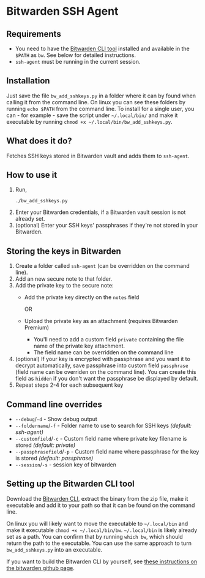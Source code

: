 # Bitwarden SSH Agent

## Requirements
* You need to have the [Bitwarden CLI tool](https://bitwarden.com/help/cli/) installed and available in the `$PATH` as `bw`. See below for detailed instructions.
* `ssh-agent` must be running in the current session.

## Installation
Just save the file `bw_add_sshkeys.py` in a folder where it can by found when calling it from the command line. On linux you can see these folders by running `echo $PATH` from the command line. To install for a single user, you can - for example - save the script under `~/.local/bin/` and make it executable by running `chmod +x ~/.local/bin/bw_add_sshkeys.py`.

## What does it do?
Fetches SSH keys stored in Bitwarden vault and adds them to `ssh-agent`.

##  How to use it
1. Run,
   ```shell
   ./bw_add_sshkeys.py
   ```
2. Enter your Bitwarden credentials, if a Bitwarden vault session is not already set.
3. (optional) Enter your SSH keys' passphrases if they're not stored in your Bitwarden.

## Storing the keys in Bitwarden
1. Create a folder called `ssh-agent` (can be overridden on the command line).
2. Add an new secure note to that folder.
3. Add the private key to the secure note:
    - Add the private key directly on the `notes` field

        OR

    - Upload the private key as an attachment (requires Bitwarden Premium)
        - You'll need to add a custom field `private` containing the file name of the private key attachment.
        - The field name can be overridden on the command line
4. (optional) If your key is encrypted with passphrase and you want it to decrypt automatically, save passphrase into custom field `passphrase` (field name can be overriden on the command line). You can create this field as `hidden` if you don't want the passphrase be displayed by default.
5. Repeat steps 2-4 for each subsequent key

## Command line overrides
* `--debug`/`-d` - Show debug output
* `--foldername`/`-f` - Folder name to use to search for SSH keys _(default: ssh-agent)_
* `--customfield`/`-c` - Custom field name where private key filename is stored _(default: private)_
* `--passphrasefield`/`-p` - Custom field name where passphrase for the key is stored _(default: passphrase)_
* `--session`/`-s` - session key of bitwarden

## Setting up the Bitwarden CLI tool
Download the [Bitwarden CLI](https://bitwarden.com/help/cli/), extract the binary from the zip file, make it executable and add it to your path so that it can be found on the command line.

On linux you will likely want to move the executable to `~/.local/bin` and make it executable `chmod +x ~/.local/bin/bw`. `~/.local/bin` is likely already set as a path. You can confirm that by running `which bw`, which should return the path to the executable. You can use the same approach to turn `bw_add_sshkeys.py` into an executable.

If you want to build the Bitwarden CLI by yourself, see [these instructions on the bitwarden github page](https://contributing.bitwarden.com/getting-started/clients/cli).
